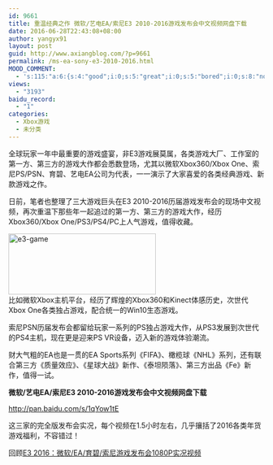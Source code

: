 ```yaml
---
id: 9661
title: 重温经典之作 微软/艺电EA/索尼E3 2010-2016游戏发布会中文视频网盘下载
date: 2016-06-28T22:43:08+08:00
author: yangyx91
layout: post
guid: http://www.axiangblog.com/?p=9661
permalink: /ms-ea-sony-e3-2010-2016.html
MOOD_COMMENT:
  - 's:115:"a:6:{s:4:"good";i:0;s:5:"great";i:0;s:5:"bored";i:0;s:8:"nonsense";i:0;s:13:"notunderstand";i:0;s:7:"passing";i:0;}";'
views:
  - "3193"
baidu_record:
  - "1"
categories:
  - Xbox游戏
  - 未分类
---
```

全球玩家一年中最重要的游戏盛宴，非E3游戏展莫属，各类游戏大厂、工作室的第一方、第三方的游戏大作都会悉数登场，尤其以微软Xbox360/Xbox One、索尼PS/PSN、育碧、艺电EA公司为代表，一一演示了大家喜爱的各类经典游戏、新款游戏之作。

日前，笔者也整理了三大游戏巨头在E3 2010-2016历届游戏发布会的现场中文视频，再次重温下那些年一起追过的第一方、第三方的游戏大作，经历Xbox360/Xbox One/PS3/PS4/PC上人气游戏，值得收藏。

<a href="http://www.axiangblog.com/ms-ea-sony-e3-2010-2016.html/e3-game" rel="attachment wp-att-9662" target="_blank"  rel="nofollow" ><img loading="lazy" class="aligncenter size-full wp-image-9662" src="http://www.axiangblog.com/wp-content/uploads/2016/06/e3-game.jpeg" alt="e3-game" width="290" height="120" /></a>  
比如微软Xbox主机平台，经历了辉煌的Xbox360和Kinect体感历史，次世代Xbox One各类独占游戏，配合统一的Win10生态游戏。

索尼PSN历届发布会都留给玩家一系列的PS独占游戏大作，从PS3发展到次世代的PS4主机，现在更是迎来PS VR设备，迈入新的游戏体验潮流。

财大气粗的EA也是一贯的EA Sports系列《FIFA》、橄榄球《NHL》系列，还有联合第三方《质量效应》、《星球大战》新作、《泰坦陨落》、第三方出品《Fe》新作，值得一试。

**微软/艺电EA/索尼E3 2010-2016游戏发布会中文视频网盘下载**

<a href="http://pan.baidu.com/s/1qYow1tE" target="_blank"  rel="nofollow" >http://pan.baidu.com/s/1qYow1tE</a>

这三家的完全版发布会实况，每个视频在1.5小时左右，几乎攘括了2016各类年货游戏福利，不容错过！

回顾<a href="http://www.axiangblog.com/e3-2016-video.html" target="_blank"  rel="nofollow" >E3 2016：微软/EA/育碧/索尼游戏发布会1080P实况视频</a>